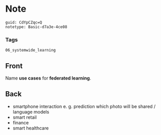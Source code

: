 # Note
```
guid: CdYpCZqc=Q
notetype: Basic-d7a3e-4ce08
```

### Tags
```
06_systemwide_learning
```

## Front
Name <b>use cases</b> for <b>federated learning</b>.

## Back
<ul>
  <li>smartphone interaction e. g. prediction which photo will be
  shared / language models
  <li>smart retail
  <li>finance
  <li>smart healthcare
</ul>
